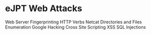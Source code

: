 # eJPT Web Attacks
Web Server Fingerprinting
HTTP Verbs
Netcat
Directories and Files Enumeration
Google Hacking
Cross Site Scripting XSS
SQL Injections

